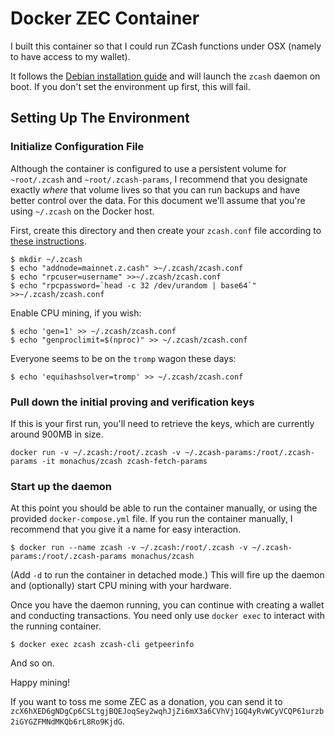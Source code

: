 # Docker ZEC Container

I built this container so that I could run ZCash functions under OSX
(namely to have access to my wallet).

It follows the [Debian installation guide](https://github.com/zcash/zcash/wiki/Debian-binary-packages)
and will launch the `zcash` daemon on boot. If you don't set the environment
up first, this will fail.

## Setting Up The Environment

### Initialize Configuration File

Although the container is configured to use a persistent volume for
`~root/.zcash` and `~root/.zcash-params`, I recommend that you designate exactly
_where_ that volume lives so that you can run backups and have better control
over the data. For this document we'll assume that you're using `~/.zcash` on
the Docker host.

First, create this directory and then create your `zcash.conf` file according
to [these instructions](https://github.com/zcash/zcash/wiki/1.0-User-Guide#configuration).
```
$ mkdir ~/.zcash
$ echo "addnode=mainnet.z.cash" >~/.zcash/zcash.conf
$ echo "rpcuser=username" >>~/.zcash/zcash.conf
$ echo "rpcpassword=`head -c 32 /dev/urandom | base64`" >>~/.zcash/zcash.conf
```

Enable CPU mining, if you wish:
```
$ echo 'gen=1' >> ~/.zcash/zcash.conf
$ echo "genproclimit=$(nproc)" >> ~/.zcash/zcash.conf
```

Everyone seems to be on the `tromp` wagon these days:
```
$ echo 'equihashsolver=tromp' >> ~/.zcash/zcash.conf
```

### Pull down the initial proving and verification keys

If this is your first run, you'll need to retrieve the keys, which are
currently around 900MB in size.
```
docker run -v ~/.zcash:/root/.zcash -v ~/.zcash-params:/root/.zcash-params -it monachus/zcash zcash-fetch-params
```

### Start up the daemon

At this point you should be able to run the container manually, or using the
provided `docker-compose.yml` file.  If you run the container manually, I
recommend that you give it a name for easy interaction.
```
$ docker run --name zcash -v ~/.zcash:/root/.zcash -v ~/.zcash-params:/root/.zcash-params monachus/zcash
```

(Add `-d` to run the container in detached mode.)
This will fire up the daemon and (optionally) start CPU mining with your hardware.

Once you have the daemon running, you can continue with creating a wallet and
conducting transactions. You need only use `docker exec` to interact with the
running container.
```
$ docker exec zcash zcash-cli getpeerinfo
```

And so on.

Happy mining!

If you want to toss me some ZEC as a donation, you can send it to
`zcX6hXED6gNDgCp6CSLtgjBQEJoqSey2wqhJjZi6mX3a6CVhVj1GQ4yRvWCyVCQP61urzb2iGYGZFMNdMKQb6rL8Ro9KjdG`.

